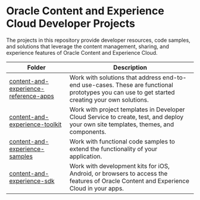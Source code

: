 # Oracle Content and Experience Cloud Developer Projects

The projects in this repository provide developer resources, code samples, and solutions that leverage the content management, sharing, and experience features of Oracle Content and Experience Cloud. 


| Folder  | Description |
| ------------- | ------------- |
| [content-and-experience-reference-apps](/content-and-experience-reference-apps) | Work with solutions that address end-to-end use-cases. These are functional prototypes you can use to get started creating your own solutions.  |
|  [content-and-experience-toolkit](/content-and-experience-toolkit) | Work with project templates in Developer Cloud Service to create, test, and deploy your own site templates, themes, and components. |
|  [content-and-experience-samples](/content-and-experience-samples) | Work with functional code samples to extend the functionality of your application. |
|  [content-and-experience-sdk](/content-and-experience-sdk) | Work with  development kits for iOS, Android, or browsers to access the features of Oracle Content and Experience Cloud in your apps. |





